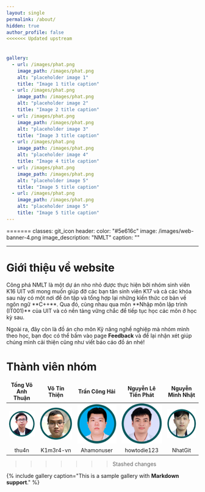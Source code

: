 ```yaml
---
layout: single
permalink: /about/
hidden: true
author_profile: false
<<<<<<< Updated upstream


gallery:
  - url: /images/phat.png
    image_path: /images/phat.png
    alt: "placeholder image 1"
    title: "Image 1 title caption"
  - url: /images/phat.png
    image_path: /images/phat.png
    alt: "placeholder image 2"
    title: "Image 2 title caption"
  - url: /images/phat.png
    image_path: /images/phat.png
    alt: "placeholder image 3"
    title: "Image 3 title caption"
  - url: /images/phat.png
    image_path: /images/phat.png
    alt: "placeholder image 4"
    title: "Image 4 title caption"
  - url: /images/phat.png
    image_path: /images/phat.png
    alt: "placeholder image 5"
    title: "Image 5 title caption"
  - url: /images/phat.png
    image_path: /images/phat.png
    alt: "placeholder image 5"
    title: "Image 5 title caption"
---
```

=======
classes: git_icon
header:
  color: "#5e616c"
  image: /images/web-banner-4.png
  image_description: "NMLT"
  caption: ""
     
---
<style>
td, th {
   border: none!important;
}
</style>

<h1>Giới thiệu về website</h1>
Công phá NMLT là một dự án nho nhỏ được thực hiện bởi nhóm sinh viên K16 UIT với mong muốn giúp đỡ các bạn tân sinh viên K17 và cả các khóa sau này có một nơi để ôn tập và tổng hợp lại những kiến thức cơ bản về ngôn ngữ **C++**. Qua đó, cùng nhau qua môn **Nhập môn lập trình (IT001)** của UIT và có nền tảng vững chắc để tiếp tục học các môn ở học kỳ sau.

Ngoài ra, đây còn là đồ án cho môn Kỹ năng nghề nghiệp mà nhóm mình theo học, bạn đọc có thể bấm vào page **Feedback** và để lại nhận xét giúp chúng mình cải thiện cũng như viết báo cáo đồ án nhé!

<h1>Thành viên nhóm</h1>

|<center>Tống Võ Anh Thuận </center> |<center>Võ Tín Thiện</center>|<center>Trần Công Hải</center>|<center>Nguyễn Lê Tiến Phát</center>|<center>Nguyễn Minh Nhật</center>|
|--------|---------|-------|-------|------|
|![thuan](/images/thuan.png)|![thien](/images/thien.png)|![hai](/images/hai.png)|![phat](/images/phat4.png)|![nhat](/images/nhat.png)|
|<center><a href="" style="text-decoration:none"><i class="fab fa-github fa-lg"></i>thu4n</a></center>|<center><a href="" style="text-decoration:none"><i class="fab fa-github fa-lg"></i>K1m3r4-vn</a></center>|<center><a href="" style="text-decoration:none"><i class="fab fa-github fa-lg"></i>Ahamonuser</a></center>|<center><a href="" style="text-decoration:none"><i class="fab fa-github fa-lg"></i>howtodie123</a></center>|<center><a href="" style="text-decoration:none"><i class="fab fa-github fa-lg"></i>NhatGit</a></center>|

>>>>>>> Stashed changes

{% include gallery caption="This is a sample gallery with **Markdown support**." %}

